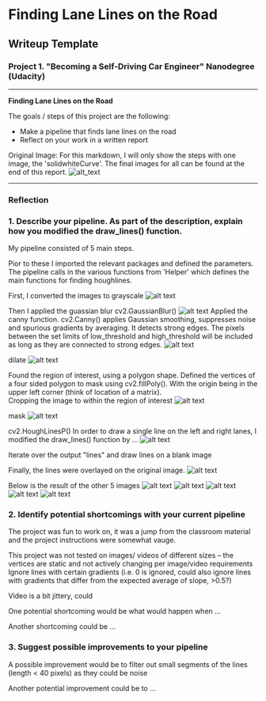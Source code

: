 # **Finding Lane Lines on the Road** 

## Writeup Template
### Project 1. "Becoming a Self-Driving Car Engineer" Nanodegree (Udacity)


---

**Finding Lane Lines on the Road**

The goals / steps of this project are the following:
* Make a pipeline that finds lane lines on the road
* Reflect on your work in a written report


[//]: # (Image References)
[image1]: ./examples/solidWhiteCurve.jpg "solidWhiteCurve"
[image2]: ./examples/grey.jpg "grey"
[image3]: ./examples/blur.jpg "blur"
[image4]: ./examples/canny.jpg "canny"
[image5]: ./examples/dilate.jpg "dilate"
[image6]: ./examples/region.jpg "region"
[image7]: ./examples/mask.jpg "mask"
[image8]: ./examples/houghlines.jpg "houghlines"
[image9]: ./examples/houghdrawlines.jpg "houghdrawlines"

[image10]: ./examples/output_solidWhiteCurve.jpg "output_solidWhiteCurve"
[image11]: ./examples/output_solidWhiteRight.jpg "output_solidWhiteRight"
[image12]: ./examples/output_solidYellowCurve.jpg "output_solidYellowCurve"
[image13]: ./examples/output_solidYellowCurve2.jpg "output_solidYellowCurve2"
[image14]: ./examples/output_solidYellowLeft.jpg "output_solidYellowLeft"
[image15]: ./examples/output_whiteCarLaneSwitch.jpg "whiteCarLaneSwitch"


Original Image:
For this markdown, I will only show the steps with one image, the 'solidwhiteCurve'. The final images for all can be found at the end of this report.
![alt_text][image1]


---

### Reflection

### 1. Describe your pipeline. As part of the description, explain how you modified the draw_lines() function.

My pipeline consisted of 5 main steps. 

Pior to these I imported the relevant packages and defined the parameters. The pipeline calls in the various functions from 'Helper' which defines the main functions for finding houghlines. 

First, I converted the images to grayscale
![alt text][image2]


Then I applied the guassian blur cv2.GaussianBlur()
![alt text][image3]
Applied the canny function. cv2.Canny() applies Gaussian smoothing, suppresses noise and spurious gradients by averaging. It detects strong edges. 
The pixels between the set limits of low_threshold and high_threshold will be included as long as they are connected to strong edges. 
![alt text][image4]

dilate
![alt text][image5]

Found the region of interest, using a polygon shape. Defined the vertices of a four sided polygon to mask using cv2.fillPoly(). With the origin being in the upper left corner (think of location of a matrix).    
Cropping the image to within the region of interest
![alt text][image6]

mask
![alt text][image7]


cv2.HoughLinesP()
In order to draw a single line on the left and right lanes, I modified the draw_lines() function by ...
![alt text][image9]

Iterate over the output "lines" and draw lines on a blank image

Finally, the lines were overlayed on the original image. 
![alt text][image10]

Below is the result of the other 5 images
![alt text][image11]
![alt text][image12]
![alt text][image13]
![alt text][image14]
![alt text][image15]

### 2. Identify potential shortcomings with your current pipeline

The project was fun to work on, it was a jump from the classroom material and the project instructions were somewhat vauge. 

This project was not tested on images/ videos of different sizes – the vertices are static and not actively changing per image/video requirements
Ignore lines with certain gradients (i.e. 0 is ignored, could also ignore lines with gradients that differ from the expected average of slope, >0.5?)


Video is a bit jittery, could

One potential shortcoming would be what would happen when ... 

Another shortcoming could be ...


### 3. Suggest possible improvements to your pipeline

A possible improvement would be to filter out small segments of the lines (length < 40 pixels) as they could be noise

Another potential improvement could be to ...
